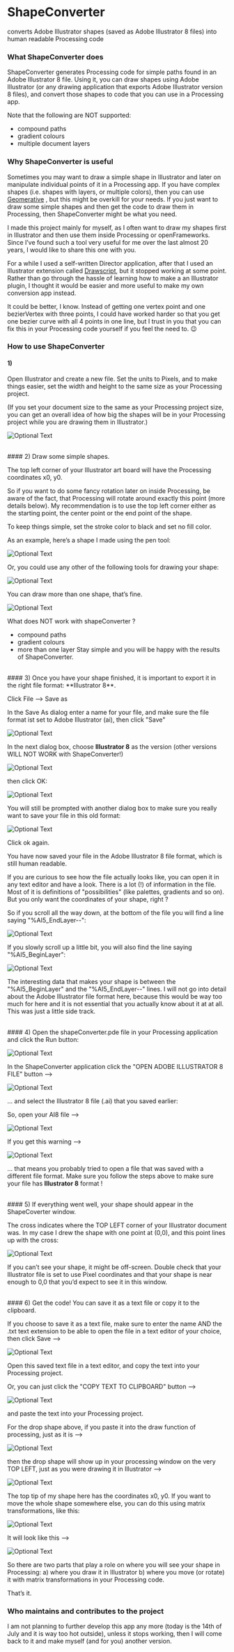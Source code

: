 # ShapeConverter
converts Adobe Illustrator shapes (saved as Adobe Illustrator 8 files) into human readable Processing code

### What ShapeConverter does

ShapeConverter generates Processing code for simple paths found in an Adobe Illustrator 8 file. Using it, you can draw shapes using Adobe Illustrator (or any drawing application that exports Adobe Illustrator version 8 files), and convert those shapes to code that you can use in a Processing app.

Note that the following are NOT supported:
* compound paths
* gradient colours
* multiple document layers

### Why ShapeConverter is useful

Sometimes you may want to draw a simple shape in Illustrator and later on manipulate individual points of it in a Processing app.
If you have complex shapes (i.e. shapes with layers, or multiple colors), then you can use [Geomerative](http://www.ricardmarxer.com/geomerative/) , but this might be overkill for your needs. If you just want to draw some simple shapes and then get the code to draw them in Processing, then ShapeConverter might be what you need. 

I made this project mainly for myself, as I often want to draw my shapes first in Illustrator and then use them inside Processing or openFrameworks. Since I’ve found such a tool very useful for me over the last almost 20 years, I would like to share this one with you. 

For a while I used a self-written Director application, after that I used an Illustrator extension called [Drawscript](https://forums.adobe.com/thread/1175097), but it stopped working at some point. Rather than go through the hassle of learning how to make a an Illustrator plugin, I thought it would be easier and more useful to make my own conversion app instead.

It could be better, I know. Instead of getting one vertex point and one bezierVertex with three points, I could have worked harder so that you get one bezier curve with all 4 points in one line, but I trust in you that you can fix this in your Processing code yourself if you feel the need to. :wink:

### How to use ShapeConverter

#### 1) 
Open Illustrator and create a new file. Set the units to Pixels, and to make things easier, set the width and height to the same size as your Processing project.

(If you set your document size to the same as your Processing project size, you can get an overall idea of how big the shapes will be in your Processing project while you are drawing them in Illustrator.)

![Optional Text](images_4_README/01_newAI_File.jpg)

<br>
#### 2) 
Draw some simple shapes.

The top left corner of your Illustrator art board will have the Processing coordinates x0, y0. 

So if you want to do some fancy rotation later on inside Processing, be aware of the fact, that Processing will rotate around exactly this point (more details below). My recommendation is to use the top left corner either as the starting point, the center point or the end point of the shape.

To keep things simple, set the stroke color to black and set no fill color.

As an example, here’s a shape I made using the pen tool:

![Optional Text](images_4_README/02_penTool_x2.jpg)

Or, you could use any other of the following tools for drawing your shape:

![Optional Text](images_4_README/03_otherTools.jpg)

You can draw more than one shape, that’s fine.

![Optional Text](images_4_README/04_stars.jpg)

What does NOT work with shapeConverter ?
* compound paths
* gradient colours
* more than one layer
Stay simple and you will be happy with the results of ShapeConverter.

<br>
#### 3) 
Once you have your shape finished, it is important to export it in the right file format: **Illustrator 8**.

Click File –> Save as

In the Save As dialog enter a name for your file, and make sure the file format ist set to Adobe Illustrator (ai), then click "Save"

![Optional Text](images_4_README/05_saveAsAI.jpg)

In the next dialog box, choose **Illustrator 8** as the version (other versions WILL NOT WORK with ShapeConverter!)

![Optional Text](images_4_README/06_select_AI8.jpg)

then click OK:

![Optional Text](images_4_README/07_select_AI8.jpg)

You will still be prompted with another dialog box to make sure you really want to save your file in this old format:

![Optional Text](images_4_README/08_oldFileFormat.jpg)

Click ok again.

You have now saved your file in the Adobe Illustrator 8 file format, which is still human readable.

If you are curious to see how the file actually looks like, you can open it in any text editor and have a look. There is a lot (!) of information in the file. Most of it is definitions of "possibilities" (like palettes, gradients and so on). But you only want the coordinates of your shape, right ? 

So if you scroll all the way down, at the bottom of the file you will find a line saying "%AI5_EndLayer--":

![Optional Text](images_4_README/09_endLayer.jpg)

If you slowly scroll up a little bit, you will also find the line saying "%AI5_BeginLayer":

![Optional Text](images_4_README/10_beginLayer.jpg)

The interesting data that makes your shape is between the "%AI5_BeginLayer" and the "%AI5_EndLayer--" lines. I will not go into detail about the Adobe Illustrator file format here, because this would be way too much for here and it is not essential that you actually know about it at at all. This was just a little side track.

<br>
#### 4) 
Open the shapeConverter.pde file in your Processing application and click the Run button:

![Optional Text](images_4_README/11_processingRun.jpg)

In the ShapeConverter application click the "OPEN ADOBE ILLUSTRATOR 8 FILE" button –>

![Optional Text](images_4_README/12_open_AI8_file.jpg)

... and select the Illustrator 8 file (.ai) that you saved earlier:

So, open your AI8 file –>

![Optional Text](images_4_README/14_open_dialog.jpg)

If you get this warning –>

![Optional Text](images_4_README/13_warning.jpg)

... that means you probably tried to open a file that was saved with a different file format. Make sure you follow the steps above to make sure your file has **Illustrator 8** format !

<br>
#### 5) 
If everything went well, your shape should appear in the ShapeCoverter window.

The cross indicates where the TOP LEFT corner of your Illustrator document was. In my case I drew the shape with one point at (0,0), and this point lines up with the cross:

![Optional Text](images_4_README/15_save_text.jpg)

If you can’t see your shape, it might be off-screen. Double check that your Illustrator file is set to use Pixel coordinates and that your shape is near enough to 0,0 that you’d expect to see it in this window.

<br>
#### 6) 
Get the code! You can save it as a text file or copy it to the clipboard. 

If you choose to save it as a text file, make sure to enter the name AND the .txt text extension to be able to open the file in a text editor of your choice, then click Save –> 

![Optional Text](images_4_README/16_saveTextFileWithExtension.jpg)

Open this saved text file in a text editor, and copy the text into your Processing project.

Or, you can just click the "COPY TEXT TO CLIPBOARD" button –>

![Optional Text](images_4_README/17_copyToClipboard.jpg)

and paste the text into your Processing project.

For the drop shape above, if you paste it into the draw function of processing, just as it is –>

![Optional Text](images_4_README/18_shapeInsideProcessing.jpg)

then the drop shape will show up in your processing window on the very TOP LEFT, just as you were drawing it in Illustrator –>

![Optional Text](images_4_README/19_shapeOnScreen.jpg)

The top tip of my shape here has the coordinates x0, y0.
If you want to move the whole shape somewhere else, you can do this using matrix transformations, like this:

![Optional Text](images_4_README/20_shapeOnScreenTranslate.jpg)

It will look like this –>

![Optional Text](images_4_README/21_shapeOnScreenMoved.jpg)

So there are two parts that play a role on where you will see your shape in Processing:
a) where you draw it in Illustrator
b) where you move (or rotate) it with matrix transformations in your Processing code.

That’s it.


### Who maintains and contributes to the project

I am not planning to further develop this app any more (today is the 14th of July and it is way too hot outside), unless it stops working, then I will come back to it and make myself (and for you) another version.
